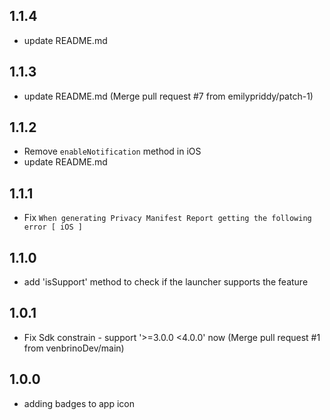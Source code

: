 ## 1.1.4

* update README.md

## 1.1.3

* update README.md (Merge pull request #7 from emilypriddy/patch-1)

## 1.1.2

* Remove `enableNotification` method in iOS
* update README.md

## 1.1.1

* Fix `When generating Privacy Manifest Report getting the following error [ iOS ]`

## 1.1.0

* add 'isSupport' method to check if the launcher supports the feature

## 1.0.1

* Fix Sdk constrain - support '>=3.0.0 <4.0.0' now (Merge pull request #1 from venbrinoDev/main)

## 1.0.0

* adding badges to app icon
